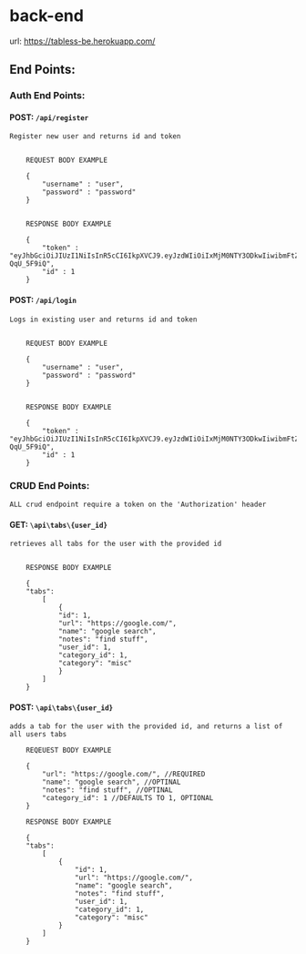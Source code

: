 # back-end

url: https://tabless-be.herokuapp.com/

## End Points:

### Auth End Points:

#### POST:  `/api/register` 

    Register new user and returns id and token


```
    
    REQUEST BODY EXAMPLE

    {
        "username" : "user",
        "password" : "password"
    }
```

```
    
    RESPONSE BODY EXAMPLE

    {
        "token" : "eyJhbGciOiJIUzI1NiIsInR5cCI6IkpXVCJ9.eyJzdWIiOiIxMjM0NTY3ODkwIiwibmFtZSI6Ik1hdHQiLCJpYXQiOjE1MTYyMzkwMjJ9.ZH_EwE6kEBVFqZBQVhTg6DNDa8iJ9jhZx-QqU_5F9iQ",
        "id" : 1
    }
```

#### POST:  `/api/login` 

    Logs in existing user and returns id and token


```
    
    REQUEST BODY EXAMPLE

    {
        "username" : "user",
        "password" : "password"
    }
```

```
    
    RESPONSE BODY EXAMPLE

    {
        "token" : "eyJhbGciOiJIUzI1NiIsInR5cCI6IkpXVCJ9.eyJzdWIiOiIxMjM0NTY3ODkwIiwibmFtZSI6Ik1hdHQiLCJpYXQiOjE1MTYyMzkwMjJ9.ZH_EwE6kEBVFqZBQVhTg6DNDa8iJ9jhZx-QqU_5F9iQ",
        "id" : 1
    }
```

### CRUD End Points:

    ALL crud endpoint require a token on the 'Authorization' header

#### GET: `\api\tabs\{user_id}`

    retrieves all tabs for the user with the provided id


```
    
    RESPONSE BODY EXAMPLE

    {
    "tabs": 
        [
            {
            "id": 1,
            "url": "https://google.com/",
            "name": "google search",
            "notes": "find stuff",
            "user_id": 1,
            "category_id": 1,
            "category": "misc"
            }
        ]
    }
```

#### POST: `\api\tabs\{user_id}`

    adds a tab for the user with the provided id, and returns a list of all users tabs


```
    REQEUEST BODY EXAMPLE

    {
        "url": "https://google.com/", //REQUIRED
        "name": "google search", //OPTINAL
        "notes": "find stuff", //OPTINAL
        "category_id": 1 //DEFAULTS TO 1, OPTIONAL
    }
```



```
    RESPONSE BODY EXAMPLE

    {
    "tabs": 
        [
            {
                "id": 1,
                "url": "https://google.com/",
                "name": "google search",
                "notes": "find stuff",
                "user_id": 1,
                "category_id": 1,
                "category": "misc"
            }
        ]
    }
```
